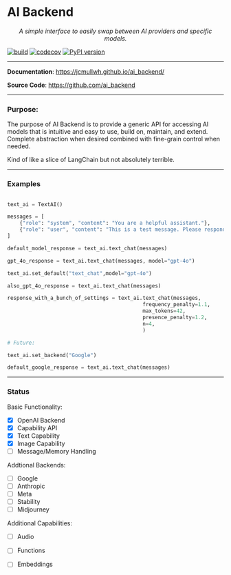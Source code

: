 # AI Backend

<p align="center">
    <em>A simple interface to easily swap between AI providers and specific models.</em>
</p>

[![build](https://github.com/ai_backend/workflows/Build/badge.svg)](https://github.com/ai_backend/actions)
[![codecov](https://codecov.io/github/jcmullwh/ai_backend/branch/main/graph/badge.svg?token=ZOE3PNF04X)](https://codecov.io/github/jcmullwh/ai_backend)
[![PyPI version](https://badge.fury.io/py/ai_backend.svg)](https://badge.fury.io/py/ai_backend)

---

**Documentation**: <a href="https://jcmullwh.github.io/ai_backend/" target="_blank">https://jcmullwh.github.io/ai_backend/</a>

**Source Code**: <a href="https://github.com/ai_backend" target="_blank">https://github.com/ai_backend</a>

---

### Purpose:

The purpose of AI Backend is to provide a generic API for accessing AI models that is intuitive and easy to use, build on, maintain, and extend. 
Complete abstraction when desired combined with fine-grain control when needed.

Kind of like a slice of LangChain but not absolutely terrible. 

---

### Examples

```python

text_ai = TextAI()

messages = [
    {"role": "system", "content": "You are a helpful assistant."},
    {"role": "user", "content": "This is a test message. Please respond with 'Test response'."},
]

default_model_response = text_ai.text_chat(messages)

gpt_4o_response = text_ai.text_chat(messages, model="gpt-4o")

text_ai.set_default("text_chat",model="gpt-4o")

also_gpt_4o_response = text_ai.text_chat(messages)

response_with_a_bunch_of_settings = text_ai.text_chat(messages,
                                            frequency_penalty=1.1,
                                            max_tokens=42,
                                            presence_penalty=1.2,
                                            n=4,
                                            )

# Future:

text_ai.set_backend("Google")

default_google_response = text_ai.text_chat(messages)

```

---

### Status

Basic Functionality:
- [x] OpenAI Backend
- [x] Capability API
- [x] Text Capability
- [x] Image Capability
- [ ] Message/Memory Handling

Addtional Backends:

- [ ] Google
- [ ] Anthropic
- [ ] Meta
- [ ] Stability
- [ ] Midjourney

Additional Capabilities:
- [ ] Audio
- [ ] Functions
- [ ] Embeddings




